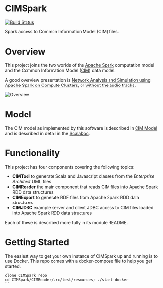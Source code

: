 CIMSpark
======
[![Build Status](http://jenkins.zoephos.com/job/CIMSpark/job/ci-getting-started/badge/icon)](http://jenkins.zoephos.com/job/CIMSpark/job/ci-getting-started/)

Spark access to Common Information Model (CIM) files.

# Overview

This project joins the two worlds of the
[Apache Spark](https://en.wikipedia.org/wiki/Apache_Spark) computation model and the
Common Information Model ([CIM](https://en.wikipedia.org/wiki/Common_Information_Model_(electricity))) data model.


A good overview presentation is [Network Analysis and Simulation using Apache Spark on Compute Clusters](https://derrickoswald.github.io/CIMSparkPresentation/index.html?audio), or [without the audio tracks](https://derrickoswald.github.io/CIMSparkPresentation).

![Overview](https://cdn.jsdelivr.net/gh/derrickoswald/CIMSpark@master/img/Overview.svg "Overview diagram")


# Model

The CIM model as implemented by this software is described in [CIM Model](Model.md)
and is described in detail in the [ScalaDoc](https://derrickoswald.github.io/CIMSpark).

# Functionality

This project has four components covering the following topics:

- __CIMTool__ to generate Scala and Javascript classes from the *Enterprise Architect* UML files
- __CIMReader__ the main component that reads CIM files into Apache Spark RDD data structures
- __CIMExport__ to generate RDF files from Apache Spark RDD data structures
- __CIMJDBC__ example server and client JDBC access to CIM files loaded into Apache Spark RDD data structures

Each of these is described more fully in its module README.

# Getting Started

The easiest way to get your own instance of CIMSpark up and running is to use Docker. This repo comes with a docker-compose file to help you get started. 

```
clone CIMSpark repo
cd CIMSpark/CIMReader/src/test/resources; ./start-docker
``

